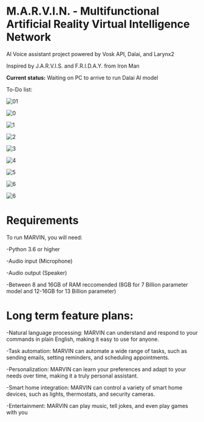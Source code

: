 # M.A.R.V.I.N. - Multifunctional Artificial Reality Virtual Intelligence Network

AI Voice assistant project powered by Vosk API, Dalai, and Larynx2


Inspired by J.A.R.V.I.S. and F.R.I.D.A.Y. from Iron Man

**Current status:** Waiting on PC to arrive to run Dalai AI model


To-Do list:

![01](https://img.shields.io/badge/Complete%20ToDo%20List-Complete-brightgreen)

![0](https://img.shields.io/badge/Rethink%20Name-Complete-brightgreen)

![1](https://img.shields.io/badge/Deploy%20Vosk-Incomplete-red)

![2](https://img.shields.io/badge/Integrate%20Vosk-Incomplete-red)

![3](https://img.shields.io/badge/Deploy%20Dalai-Incomplete-red)

![4](https://img.shields.io/badge/Integrate%20Dalai-Incomplete-red)

![5](https://img.shields.io/badge/Deploy%20Larynx2-Incomplete-red)

![6](https://img.shields.io/badge/Integrate%20Larynx2-Incomplete-red)

![6](https://img.shields.io/badge/Add%20more%20functionality-Incomplete-red)

# Requirements

To run MARVIN, you will need:

-Python 3.6 or higher

-Audio input (Microphone)

-Audio output (Speaker)

-Between 8 and 16GB of RAM reccomended (8GB for 7 Billion parameter model and 12-16GB for 13 Billion parameter) 


# Long term feature plans:


-Natural language processing: MARVIN can understand and respond to your commands in plain English, making it easy to use for anyone.

-Task automation: MARVIN can automate a wide range of tasks, such as sending emails, setting reminders, and scheduling appointments.

-Personalization: MARVIN can learn your preferences and adapt to your needs over time, making it a truly personal assistant.

-Smart home integration: MARVIN can control a variety of smart home devices, such as lights, thermostats, and security cameras.

-Entertainment: MARVIN can play music, tell jokes, and even play games with you
